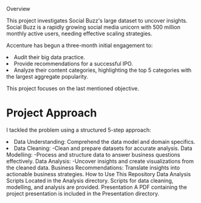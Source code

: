 Overview

This project investigates Social Buzz's large dataset to uncover insights. Social Buzz is a rapidly growing social media unicorn with 500 million monthly active users, needing effective scaling strategies.

Accenture has begun a three-month initial engagement to:

<li>Audit their big data practice.
<li>Provide recommendations for a successful IPO.
<li>Analyze their content categories, highlighting the top 5 categories with the largest aggregate popularity.

This project focuses on the last mentioned objective.

<h1>Project Approach</h1>

I tackled the problem using a structured 5-step approach:

<li>Data Understanding:
Comprehend the data model and domain specifics.
<li>Data Cleaning:
-Clean and prepare datasets for accurate analysis.
Data Modelling:
-Process and structure data to answer business questions effectively.
Data Analysis:
-Uncover insights and create visualizations from the cleaned data.
Business Recommendations:
Translate insights into actionable business strategies.
How to Use This Repository
Data Analysis Scripts
Located in the Analysis directory.
Scripts for data cleaning, modelling, and analysis are provided.
Presentation
A PDF containing the project presentation is included in the Presentation directory.
